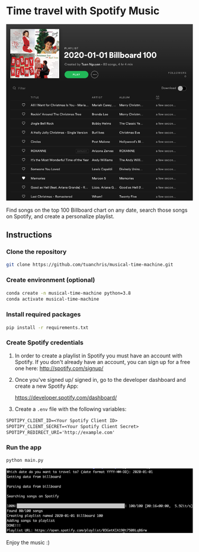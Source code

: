 # Time travel with Spotify Music

![Illustration](media/2020-12-01-11-33-43.png)

Find songs on the top 100 Billboard chart on any date, search those songs on Spotify, and create a personalize playlist.

## Instructions

### Clone the repository

```bash
git clone https://github.com/tuanchris/musical-time-machine.git
```

### Create environment (optional)

```bash
conda create -n musical-time-machine python=3.8
conda activate musical-time-machine
```

### Install required packages

```bash
pip install -r requirements.txt
```

### Create Spotify credentials

1. In order to create a playlist in Spotify you must have an account with Spotify. If you don't already have an account, you can sign up for a free one here: <http://spotify.com/signup/>

2. Once you've signed up/ signed in, go to the developer dashboard and create a new Spotify App:

    <https://developer.spotify.com/dashboard/>

3. Create a `.env` file with the following variables:

```env
SPOTIPY_CLIENT_ID=<Your Spotify Client ID>
SPOTIPY_CLIENT_SECRET=<Your Spotify Client Secret>
SPOTIPY_REDIRECT_URI='http://example.com'
```

### Run the app

```bash
python main.py
```

![Terminal](media/2020-12-01-11-35-16.png)

Enjoy the music :)
